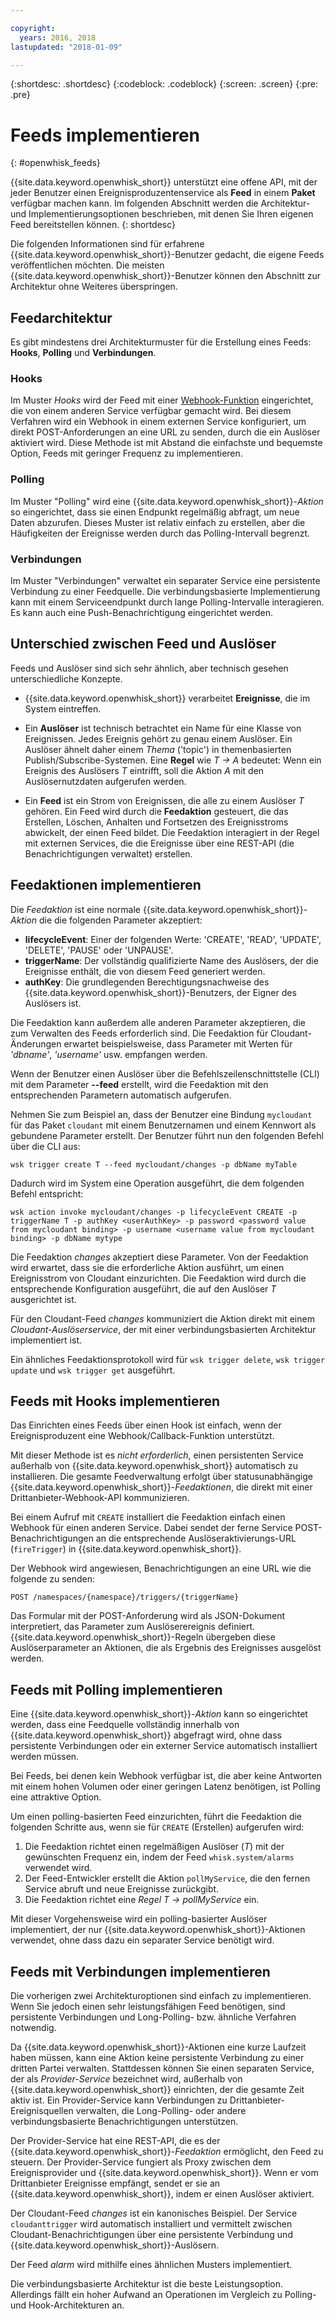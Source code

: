 ```yaml
---

copyright:
  years: 2016, 2018
lastupdated: "2018-01-09"

---
```


{:shortdesc: .shortdesc}
{:codeblock: .codeblock}
{:screen: .screen}
{:pre: .pre}

# Feeds implementieren
{: #openwhisk_feeds}

{{site.data.keyword.openwhisk_short}} unterstützt eine offene API, mit der jeder Benutzer einen Ereignisproduzentenservice als **Feed** in einem **Paket** verfügbar machen kann. Im folgenden Abschnitt werden die Architektur- und Implementierungsoptionen beschrieben, mit denen Sie Ihren eigenen Feed bereitstellen können.
{: shortdesc}

Die folgenden Informationen sind für erfahrene {{site.data.keyword.openwhisk_short}}-Benutzer gedacht, die eigene Feeds veröffentlichen möchten. Die meisten {{site.data.keyword.openwhisk_short}}-Benutzer können den Abschnitt zur Architektur ohne Weiteres überspringen.

## Feedarchitektur

Es gibt mindestens drei Architekturmuster für die Erstellung eines Feeds: **Hooks**, **Polling** und **Verbindungen**.

### Hooks
Im Muster *Hooks* wird der Feed mit einer [Webhook-Funktion](https://en.wikipedia.org/wiki/Webhook) eingerichtet, die von einem anderen Service verfügbar gemacht wird. Bei diesem Verfahren wird ein Webhook in einem externen Service konfiguriert, um direkt POST-Anforderungen an eine URL zu senden, durch die ein Auslöser aktiviert wird. Diese Methode ist mit Abstand die einfachste und bequemste Option, Feeds mit geringer Frequenz zu implementieren.

<!-- The github feed is implemented using webhooks.  Put a link here when we have the open repo ready -->

### Polling
Im Muster "Polling" wird eine {{site.data.keyword.openwhisk_short}}-*Aktion* so eingerichtet, dass sie einen Endpunkt regelmäßig abfragt, um neue Daten abzurufen. Dieses Muster ist relativ einfach zu erstellen, aber die Häufigkeiten der Ereignisse werden durch das Polling-Intervall begrenzt.

### Verbindungen
Im Muster "Verbindungen" verwaltet ein separater Service eine persistente Verbindung zu einer Feedquelle. Die verbindungsbasierte Implementierung kann mit einem Serviceendpunkt durch lange Polling-Intervalle interagieren. Es kann auch eine Push-Benachrichtigung eingerichtet werden.

<!-- Our cloudant changes feed is connection based.  Put a link here to
an open repo -->

<!-- What is the foundation for the Message Hub feed? If it is "connections" then lets put a link here as well -->

## Unterschied zwischen Feed und Auslöser

Feeds und Auslöser sind sich sehr ähnlich, aber technisch gesehen unterschiedliche Konzepte.   

- {{site.data.keyword.openwhisk_short}} verarbeitet **Ereignisse**, die im System eintreffen.

- Ein **Auslöser** ist technisch betrachtet ein Name für eine Klasse von Ereignissen. Jedes Ereignis gehört zu genau einem Auslöser. Ein Auslöser ähnelt daher einem *Thema* ('topic') in themenbasierten Publish/Subscribe-Systemen. Eine **Regel** wie *T -> A* bedeutet: Wenn ein Ereignis des Auslösers *T* eintrifft, soll die Aktion *A* mit den Auslösernutzdaten aufgerufen werden.

- Ein **Feed** ist ein Strom von Ereignissen, die alle zu einem Auslöser *T* gehören. Ein Feed wird durch die **Feedaktion** gesteuert, die das Erstellen, Löschen, Anhalten und Fortsetzen des Ereignisstroms abwickelt, der einen Feed bildet. Die Feedaktion interagiert in der Regel mit externen Services, die die Ereignisse über eine REST-API (die Benachrichtigungen verwaltet) erstellen.

##  Feedaktionen implementieren

Die *Feedaktion* ist eine normale {{site.data.keyword.openwhisk_short}}-*Aktion* die die folgenden Parameter akzeptiert:
* **lifecycleEvent**: Einer der folgenden Werte: 'CREATE', 'READ', 'UPDATE', 'DELETE', 'PAUSE' oder 'UNPAUSE'.
* **triggerName**: Der vollständig qualifizierte Name des Auslösers, der die Ereignisse enthält, die von diesem Feed generiert werden.
* **authKey**: Die grundlegenden Berechtigungsnachweise des {{site.data.keyword.openwhisk_short}}-Benutzers, der Eigner des Auslösers ist.

Die Feedaktion kann außerdem alle anderen Parameter akzeptieren, die zum Verwalten des Feeds erforderlich sind. Die Feedaktion für Cloudant-Änderungen erwartet beispielsweise, dass Parameter mit Werten für *'dbname'*, *'username'* usw. empfangen werden.

Wenn der Benutzer einen Auslöser über die Befehlszeilenschnittstelle (CLI) mit dem Parameter **--feed** erstellt, wird die Feedaktion mit den entsprechenden Parametern automatisch aufgerufen.

Nehmen Sie zum Beispiel an, dass der Benutzer eine Bindung `mycloudant` für das Paket `cloudant` mit einem Benutzernamen und einem Kennwort als gebundene Parameter erstellt. Der Benutzer führt nun den folgenden Befehl über die CLI aus:

`wsk trigger create T --feed mycloudant/changes -p dbName myTable`

Dadurch wird im System eine Operation ausgeführt, die dem folgenden Befehl entspricht:

`wsk action invoke mycloudant/changes -p lifecycleEvent CREATE -p triggerName T -p authKey <userAuthKey> -p password <password value from mycloudant binding> -p username <username value from mycloudant binding> -p dbName mytype`

Die Feedaktion *changes* akzeptiert diese Parameter. Von der Feedaktion wird erwartet, dass sie die erforderliche Aktion ausführt, um einen Ereignisstrom von Cloudant einzurichten. Die Feedaktion wird durch die entsprechende Konfiguration ausgeführt, die auf den Auslöser *T* ausgerichtet ist.    

Für den Cloudant-Feed *changes* kommuniziert die Aktion direkt mit einem *Cloudant-Auslöserservice*, der mit einer verbindungsbasierten Architektur implementiert ist.

Ein ähnliches Feedaktionsprotokoll wird für `wsk trigger delete`, `wsk trigger update` und `wsk trigger get` ausgeführt.    

## Feeds mit Hooks implementieren

Das Einrichten eines Feeds über einen Hook ist einfach, wenn der Ereignisproduzent eine Webhook/Callback-Funktion unterstützt.

Mit dieser Methode ist es _nicht erforderlich_, einen persistenten Service außerhalb von {{site.data.keyword.openwhisk_short}} automatisch zu installieren. Die gesamte Feedverwaltung erfolgt über statusunabhängige {{site.data.keyword.openwhisk_short}}-*Feedaktionen*, die direkt mit einer Drittanbieter-Webhook-API kommunizieren.

Bei einem Aufruf mit `CREATE` installiert die Feedaktion einfach einen Webhook für einen anderen Service. Dabei sendet der ferne Service POST-Benachrichtigungen an die entsprechende Auslöseraktivierungs-URL (`fireTrigger`) in {{site.data.keyword.openwhisk_short}}.

Der Webhook wird angewiesen, Benachrichtigungen an eine URL wie die folgende zu senden:

`POST /namespaces/{namespace}/triggers/{triggerName}`

Das Formular mit der POST-Anforderung wird als JSON-Dokument interpretiert, das Parameter zum Auslöserereignis definiert. {{site.data.keyword.openwhisk_short}}-Regeln übergeben diese Auslöserparameter an Aktionen, die als Ergebnis des Ereignisses ausgelöst werden.

## Feeds mit Polling implementieren

Eine {{site.data.keyword.openwhisk_short}}-*Aktion* kann so eingerichtet werden, dass eine Feedquelle vollständig innerhalb von {{site.data.keyword.openwhisk_short}} abgefragt wird, ohne dass persistente Verbindungen oder ein externer Service automatisch installiert werden müssen.

Bei Feeds, bei denen kein Webhook verfügbar ist, die aber keine Antworten mit einem hohen Volumen oder einer geringen Latenz benötigen, ist Polling eine attraktive Option.

Um einen polling-basierten Feed einzurichten, führt die Feedaktion die folgenden Schritte aus, wenn sie für `CREATE` (Erstellen) aufgerufen wird:

1. Die Feedaktion richtet einen regelmäßigen Auslöser (*T*) mit der gewünschten Frequenz ein, indem der Feed `whisk.system/alarms` verwendet wird.
2. Der Feed-Entwickler erstellt die Aktion `pollMyService`, die den fernen Service abruft und neue Ereignisse zurückgibt.
3. Die Feedaktion richtet eine *Regel* *T -> pollMyService* ein.

Mit dieser Vorgehensweise wird ein polling-basierter Auslöser implementiert, der nur {{site.data.keyword.openwhisk_short}}-Aktionen verwendet, ohne dass dazu ein separater Service benötigt wird.

## Feeds mit Verbindungen implementieren

Die vorherigen zwei Architekturoptionen sind einfach zu implementieren. Wenn Sie jedoch einen sehr leistungsfähigen Feed benötigen, sind persistente Verbindungen und Long-Polling- bzw. ähnliche Verfahren notwendig.

Da {{site.data.keyword.openwhisk_short}}-Aktionen eine kurze Laufzeit haben müssen, kann eine Aktion keine persistente Verbindung zu einer dritten Partei verwalten. Stattdessen können Sie einen separaten Service, der als *Provider-Service* bezeichnet wird, außerhalb von {{site.data.keyword.openwhisk_short}} einrichten, der die gesamte Zeit aktiv ist. Ein Provider-Service kann Verbindungen zu Drittanbieter-Ereignisquellen verwalten, die Long-Polling- oder andere verbindungsbasierte Benachrichtigungen unterstützen.

Der Provider-Service hat eine REST-API, die es der {{site.data.keyword.openwhisk_short}}-*Feedaktion* ermöglicht, den Feed zu steuern. Der Provider-Service fungiert als Proxy zwischen dem Ereignisprovider und {{site.data.keyword.openwhisk_short}}. Wenn er vom Drittanbieter Ereignisse empfängt, sendet er sie an {{site.data.keyword.openwhisk_short}}, indem er einen Auslöser aktiviert.

Der Cloudant-Feed *changes* ist ein kanonisches Beispiel. Der Service `cloudanttrigger` wird automatisch installiert und vermittelt zwischen Cloudant-Benachrichtigungen über eine persistente Verbindung und {{site.data.keyword.openwhisk_short}}-Auslösern.
<!-- TODO: add a reference to the open source implementation -->

Der Feed *alarm* wird mithilfe eines ähnlichen Musters implementiert.

Die verbindungsbasierte Architektur ist die beste Leistungsoption. Allerdings fällt ein hoher Aufwand an Operationen im Vergleich zu Polling- und Hook-Architekturen an.   
